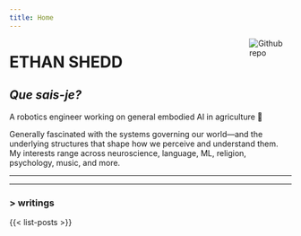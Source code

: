 ```yaml
---
title: Home
---
```


[<img src="https://simpleicons.org/icons/github.svg" style="max-width:15%;min-width:40px;float:right;" alt="Github repo" />](https://github.com/yihui/hugo-xmin)

# ETHAN SHEDD

## _Que sais-je?_

A robotics engineer working on general embodied AI in agriculture 🌾

Generally fascinated with the systems governing our world—and the underlying structures that shape how we perceive and understand them. My interests range across neuroscience, language, ML, religion, psychology, music, and more.

<!-- ---
---
### > projects
{{< list-projects >}} -->


---
---
### > writings
{{< list-posts >}}